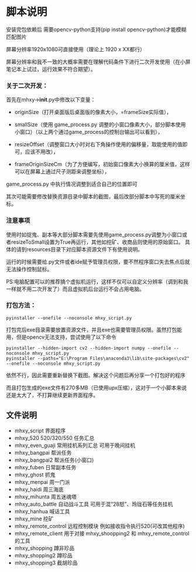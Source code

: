 # 脚本说明

安装完包依赖后 需要opencv-python支持(pip install opencv-python)才能模糊匹配图片

屏幕分辨率1920x1080可直接使用（理论上 1920 x XX都行）

屏幕分辨率和我不一致的大概率需要在理解代码条件下进行二次开发使用（在小屏笔记本上试过，运行效果不符合期望）。

### 关于二次开发：

首先在mhxy->__init__.py中修改以下变量：

* originSize（打开桌面版后桌面版的像素大小，=frameSize实际值），

* smallSize（使用 game_process.py 调整的小窗口像素大小，部分脚本使用小窗口）（以上两个通过game_process的控制台输出可以看到），

* resizeOffset（调整窗口大小时对右下角操作使用的偏移量，取能使用的值即可，应该不用改），

* frameOriginSizeCm（为了方便编写，初始窗口像素大小换算的厘米值，这样可以在屏幕上通过尺子测距来调整坐标），

game_process.py 中执行情况调整到适合自己的位置即可

其次可能需要修改替换资源目录中脚本的截图，最后改部分脚本中写死的厘米坐标。

### 注意事项

使用时如捉鬼、副本等大部分脚本需要先使用game_process.py调整为小窗口或者resizeToSmall设置为True再运行，其他如挖矿、收商品则使用的原始窗口。
具体的请到resources目录下对应脚本资源文件下有使用说明。

运行的时候需要给.py文件或者ide赋予管理员权限，要不然程序窗口失去焦点后就无法操作控制鼠标。

PS:电脑配置可以的推荐搞个虚拟机运行，这样不仅可以自定义分辨率（调到和我一样就不用二次开发了）而且虚拟机后台运行不会占用电脑。


### 打包方法：
```shell
pyinstaller --onefile --noconsole mhxy_script.py
```

打包完后exe目录需要放置资源文件，并且exe也需要管理员权限。虽然打包能用，但是opencv无法支持，尝试使用了以下命令
```shell
pyinstaller --hidden-import cv2 --hidden-import numpy --onefile --noconsole mhxy_script.py
pyinstaller --paths="E:\Program Files\anaconda3\lib\site-packages\cv2" --onefile --noconsole mhxy_script.py
```
依然不行，因此需要重新替换下截图。解决这个问题后再分享一个打包好的程序

而且打包生成的exe文件有270多MB（已使用upx压缩），这对于一个小脚本来说还是太大了，不打算继续更新界面程序。

## 文件说明
* mhxy_script 界面程序
* mhxy_520 520/320/550 任务汇总
* mhxy_even_guaji 常用挂机系列汇总 可用于晚间挂机
* mhxy_bangpai 帮派任务
* mhxy_bangpai2 帮派任务(小窗口)
* mhxy_fuben 日常副本任务
* mhxy_ghost 抓鬼
* mhxy_menpai 周一门派
* mhxy_haidi 周三海底
* mhxy_mihunta 周五迷魂塔
* mhxy_auto_battle 自动战斗工具 可用于混“28怒”、玲珑石等任务挂机
* mhxy_hanhua 喊话工具
* mhxy_mine 挖矿
* mhxy_remote_control 远程控制模块 例如接收指令执行520(可改其他程序)
* mhxy_remote_client 用于对接 mhxy_shoopping2 和 mhxy_remote_control 的工具
* mhxy_shopping 蹲非珍品
* mhxy_shopping2 蹲珍品
* mhxy_shopping3 截胡珍品
